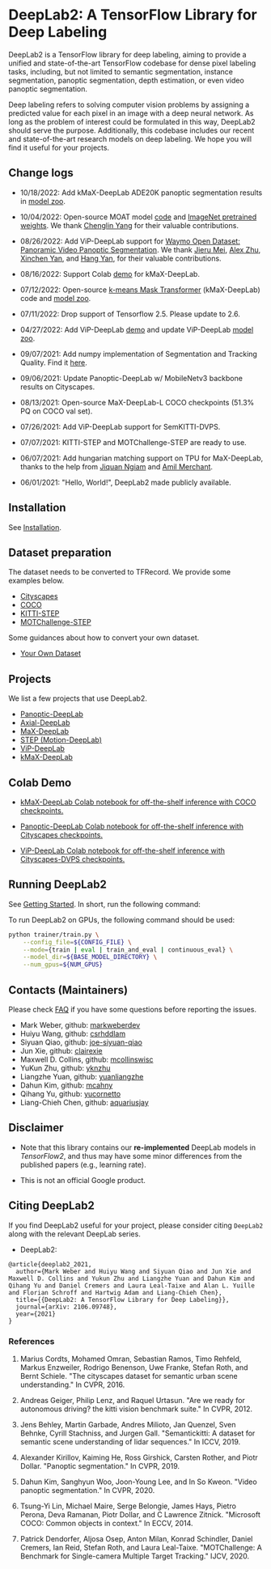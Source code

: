 # DeepLab2: A TensorFlow Library for Deep Labeling

DeepLab2 is a TensorFlow library for deep labeling, aiming to provide a
unified and state-of-the-art TensorFlow codebase for dense pixel labeling tasks,
including, but not limited to semantic segmentation, instance segmentation,
panoptic segmentation, depth estimation, or even video panoptic segmentation.

Deep labeling refers to solving computer vision problems by assigning a
predicted value for each pixel in an image with a deep neural network. As
long as the problem of interest could be formulated in this way, DeepLab2
should serve the purpose. Additionally, this codebase includes our recent and
state-of-the-art research models on deep labeling. We hope you will find it
useful for your projects.

## Change logs

*   10/18/2022: Add kMaX-DeepLab ADE20K panoptic segmentation results in
    [model zoo](g3doc/projects/kmax_deeplab.md).

*   10/04/2022: Open-source MOAT model [code](model/pixel_encoder/moat.py) and
    [ImageNet pretrained weights](g3doc/projects/moat_imagenet_pretrained_checkpoints.md).
    We thank [Chenglin Yang](https://chenglin-yang.github.io/) for their
    valuable contributions.

*   08/26/2022: Add ViP-DeepLab support for [Waymo Open Dataset: Panoramic Video Panoptic Segmentation](https://arxiv.org/abs/2206.07704).
    We thank [Jieru Mei](https://meijieru.com/),
    [Alex Zhu](https://github.com/alexzzhu),
    [Xinchen Yan](https://sites.google.com/site/skywalkeryxc/),
    and [Hang Yan](https://scholar.google.com/citations?user=A4UXXLMAAAAJ&hl=en),
    for their valuable contributions.

*   08/16/2022: Support Colab [demo](DeepLab_COCO_Demo.ipynb) for kMaX-DeepLab.

*   07/12/2022: Open-source
    [k-means Mask Transformer](https://arxiv.org/pdf/2207.04044.pdf)
    (kMaX-DeepLab) code and [model zoo](g3doc/projects/kmax_deeplab.md).

*   07/11/2022: Drop support of Tensorflow 2.5. Please update to 2.6.

*   04/27/2022: Add ViP-DeepLab [demo](ViP_DeepLab_Demo.ipynb) and update
    ViP-DeepLab [model zoo](g3doc/projects/vip_deeplab.md).

*   09/07/2021: Add numpy implementation of Segmentation and Tracking Quality.
    Find it [here](evaluation/numpy/segmentation_and_tracking_quality.py).

*   09/06/2021: Update Panoptic-DeepLab w/ MobileNetv3 backbone results on
    Cityscapes.

*   08/13/2021: Open-source MaX-DeepLab-L COCO checkpoints (51.3% PQ on COCO val
    set).

*   07/26/2021: Add ViP-DeepLab support for SemKITTI-DVPS.

*   07/07/2021: KITTI-STEP and MOTChallenge-STEP are ready to use.

*   06/07/2021: Add hungarian matching support on TPU for MaX-DeepLab, thanks to
    the help from [Jiquan Ngiam](https://cs.stanford.edu/~jngiam/)
    and [Amil Merchant](https://scholar.google.com/citations?user=uRImMPoAAAAJ&hl=en).

*   06/01/2021: "Hello, World!", DeepLab2 made publicly available.

## Installation

See [Installation](g3doc/setup/installation.md).

## Dataset preparation

The dataset needs to be converted to TFRecord. We provide some examples below.

* <a href='g3doc/setup/cityscapes.md'>Cityscapes</a><br>
* <a href='g3doc/setup/coco.md'>COCO</a><br>
* <a href='g3doc/setup/kitti_step.md'>KITTI-STEP</a><br>
* <a href='g3doc/setup/motchallenge_step.md'>MOTChallenge-STEP</a><br>

Some guidances about how to convert your own dataset.

* <a href='g3doc/setup/your_own_dataset.md'>Your Own Dataset</a><br>

## Projects

We list a few projects that use DeepLab2.

* <a href='g3doc/projects/panoptic_deeplab.md'>Panoptic-DeepLab</a><br>
* <a href='g3doc/projects/axial_deeplab.md'>Axial-DeepLab</a><br>
* <a href='g3doc/projects/max_deeplab.md'>MaX-DeepLab</a><br>
* <a href='g3doc/projects/motion_deeplab.md'>STEP (Motion-DeepLab)</a><br>
* <a href='g3doc/projects/vip_deeplab.md'>ViP-DeepLab</a><br>
* <a href='g3doc/projects/kmax_deeplab.md'>kMaX-DeepLab</a><br>

## Colab Demo

*   <a href='https://colab.research.google.com/github/google-research/deeplab2/blob/main/DeepLab_COCO_Demo.ipynb'>kMaX-DeepLab Colab notebook for off-the-shelf inference with COCO checkpoints.</a><br>

*   <a href='https://colab.research.google.com/github/google-research/deeplab2/blob/main/DeepLab_Cityscsapes_Demo.ipynb'>Panoptic-DeepLab Colab notebook for off-the-shelf inference with Cityscapes checkpoints.</a><br>

*   <a href='https://colab.research.google.com/github/google-research/deeplab2/blob/main/ViP_DeepLab_Demo.ipynb'>ViP-DeepLab Colab notebook for off-the-shelf inference with Cityscapes-DVPS checkpoints.</a><br>

## Running DeepLab2

See [Getting Started](g3doc/setup/getting_started.md). In short, run the
following command:

To run DeepLab2 on GPUs, the following command should be used:

```bash
python trainer/train.py \
    --config_file=${CONFIG_FILE} \
    --mode={train | eval | train_and_eval | continuous_eval} \
    --model_dir=${BASE_MODEL_DIRECTORY} \
    --num_gpus=${NUM_GPUS}
```

## Contacts (Maintainers)

Please check <a href='g3doc/faq.md'>FAQ</a> if you have some questions before
reporting the issues.<br>

* Mark Weber, github: [markweberdev](https://github.com/markweberdev)
* Huiyu Wang, github: [csrhddlam](https://github.com/csrhddlam)
* Siyuan Qiao, github: [joe-siyuan-qiao](https://github.com/joe-siyuan-qiao)
* Jun Xie, github: [clairexie](https://github.com/clairexie)
* Maxwell D. Collins, github: [mcollinswisc](https://github.com/mcollinswisc)
* YuKun Zhu, github: [yknzhu](https://github.com/YknZhu)
* Liangzhe Yuan, github: [yuanliangzhe](https://github.com/yuanliangzhe)
* Dahun Kim, github: [mcahny](https://github.com/mcahny)
* Qihang Yu, github: [yucornetto](https://github.com/yucornetto)
* Liang-Chieh Chen, github: [aquariusjay](https://github.com/aquariusjay)

## Disclaimer

* Note that this library contains our **re-implemented** DeepLab models in
*TensorFlow2*, and thus may have some minor differences from the published
papers (e.g., learning rate).

* This is not an official Google product.

## Citing DeepLab2

If you find DeepLab2 useful for your project, please consider citing
`DeepLab2` along with the relevant DeepLab series.

* DeepLab2:

```
@article{deeplab2_2021,
  author={Mark Weber and Huiyu Wang and Siyuan Qiao and Jun Xie and Maxwell D. Collins and Yukun Zhu and Liangzhe Yuan and Dahun Kim and Qihang Yu and Daniel Cremers and Laura Leal-Taixe and Alan L. Yuille and Florian Schroff and Hartwig Adam and Liang-Chieh Chen},
  title={{DeepLab2: A TensorFlow Library for Deep Labeling}},
  journal={arXiv: 2106.09748},
  year={2021}
}

```

### References

1. Marius Cordts, Mohamed Omran, Sebastian Ramos, Timo Rehfeld, Markus
   Enzweiler, Rodrigo Benenson, Uwe Franke, Stefan Roth, and Bernt Schiele.
   "The cityscapes dataset for semantic urban scene understanding." In CVPR,
   2016.

2. Andreas Geiger, Philip Lenz, and Raquel Urtasun. "Are we ready for
   autonomous driving? the kitti vision benchmark suite." In CVPR, 2012.

3. Jens Behley, Martin Garbade, Andres Milioto, Jan Quenzel, Sven Behnke,
   Cyrill Stachniss, and Jurgen Gall. "Semantickitti: A dataset for semantic
   scene understanding of lidar sequences." In ICCV, 2019.

4. Alexander Kirillov, Kaiming He, Ross Girshick, Carsten Rother, and Piotr
   Dollar. "Panoptic segmentation." In CVPR, 2019.

5. Dahun Kim, Sanghyun Woo, Joon-Young Lee, and In So Kweon. "Video panoptic
   segmentation." In CVPR, 2020.

6. Tsung-Yi Lin, Michael Maire, Serge Belongie, James Hays, Pietro Perona,
   Deva Ramanan, Piotr Dollar, and C Lawrence Zitnick. "Microsoft COCO:
   Common objects in context." In ECCV, 2014.

7. Patrick Dendorfer, Aljosa Osep, Anton Milan, Konrad Schindler, Daniel
   Cremers, Ian Reid, Stefan Roth, and Laura Leal-Taixe. "MOTChallenge: A
   Benchmark for Single-camera Multiple Target Tracking." IJCV, 2020.
